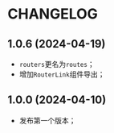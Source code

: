 # CHANGELOG

## 1.0.6 (2024-04-19)

* `routers`更名为`routes`；
* 增加`RouterLink`组件导出；

## 1.0.0 (2024-04-10)

* 发布第一个版本；
